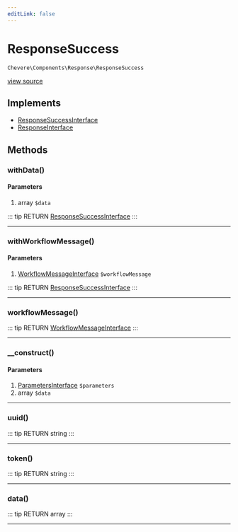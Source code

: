 ```yaml
---
editLink: false
---
```


# ResponseSuccess

`Chevere\Components\Response\ResponseSuccess`

[view source](https://github.com/chevere/chevere/blob/master/Response/ResponseSuccess.php)

## Implements

- [ResponseSuccessInterface](../../Interfaces/Response/ResponseSuccessInterface.md)
- [ResponseInterface](../../Interfaces/Response/ResponseInterface.md)

## Methods

### withData()

#### Parameters

1. array `$data`

::: tip RETURN
[ResponseSuccessInterface](../../Interfaces/Response/ResponseSuccessInterface.md)
:::

---

### withWorkflowMessage()

#### Parameters

1. [WorkflowMessageInterface](../../Interfaces/Workflow/WorkflowMessageInterface.md) `$workflowMessage`

::: tip RETURN
[ResponseSuccessInterface](../../Interfaces/Response/ResponseSuccessInterface.md)
:::

---

### workflowMessage()

::: tip RETURN
[WorkflowMessageInterface](../../Interfaces/Workflow/WorkflowMessageInterface.md)
:::

---

### __construct()

#### Parameters

1. [ParametersInterface](../../Interfaces/Parameter/ParametersInterface.md) `$parameters`
2. array `$data`

---

### uuid()

::: tip RETURN
string
:::

---

### token()

::: tip RETURN
string
:::

---

### data()

::: tip RETURN
array
:::

---
